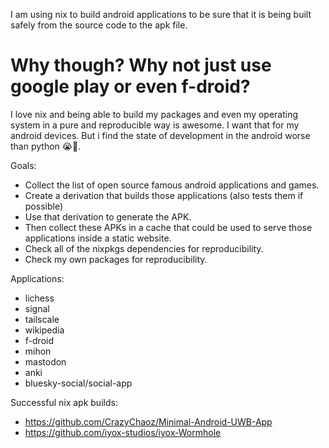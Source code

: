 

I am using nix to build android applications to be sure that it is being built safely from the source code to the apk file.

# Why though? Why not just use google play or even f-droid?

I love nix and being able to build my packages and even my operating system in a pure and reproducible way is awesome. I want that for my android devices. But i find the state of development in the android worse than python 😭🙏.

Goals:

- Collect the list of open source famous android applications and games.
- Create a derivation that builds those applications (also tests them if possible)
- Use that derivation to generate the APK.
- Then collect these APKs in a cache that could be used to serve those applications inside a static website.
- Check all of the nixpkgs dependencies for reproducibility.
- Check my own packages for reproducibility.


Applications:
- lichess
- signal
- tailscale
- wikipedia
- f-droid
- mihon
- mastodon
- anki
- bluesky-social/social-app 

Successful nix apk builds:
- https://github.com/CrazyChaoz/Minimal-Android-UWB-App
- https://github.com/iyox-studios/iyox-Wormhole
